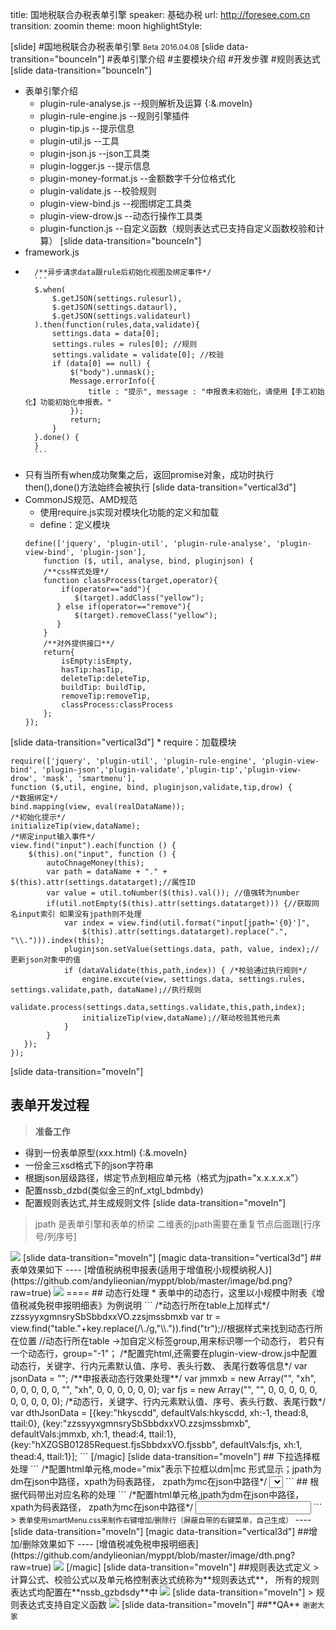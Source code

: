 title: 国地税联合办税表单引擎
speaker:  基础办税
url: http://foresee.com.cn
transition: zoomin
theme: moon
highlightStyle:

[slide]
#国地税联合办税表单引擎
<small>Beta</small>
<small>2016.04.08</small>
[slide data-transition="bounceIn"]
#表单引擎介绍
#主要模块介绍
#开发步骤
#规则表达式
[slide data-transition="bounceIn"]
*  表单引擎介绍
	* plugin-rule-analyse.js --规则解析及运算 {:&.moveIn}
	* plugin-rule-engine.js --规则引擎插件
	* plugin-tip.js --提示信息
	* plugin-util.js --工具
	* plugin-json.js --json工具类
	* plugin-logger.js --提示信息
	* plugin-money-format.js --金额数字千分位格式化
	* plugin-validate.js --校验规则
	* plugin-view-bind.js --视图绑定工具类
	* plugin-view-drow.js --动态行操作工具类
	* plugin-function.js --自定义函数（规则表达式已支持自定义函数校验和计算）
[slide data-transition="bounceIn"]
* framework.js
*       /**异步请求data跟rule后初始化视图及绑定事件*/
		```
	    $.when(
            $.getJSON(settings.rulesurl),
            $.getJSON(settings.dataurl),
            $.getJSON(settings.validateurl)
        ).then(function(rules,data,validate){
            settings.data = data[0];
       	    settings.rules = rules[0]; //规则
            settings.validate = validate[0]; //校验
        	if (data[0] == null) {
        		$("body").unmask();
        		Message.errorInfo({
    				title : "提示", message : "申报表未初始化，请使用【手工初始化】功能初始化申报表。"
    			});
        		return;
        	}
		}.done() {
		}
		```
* 只有当所有when成功聚集之后，返回promise对象，成功时执行then(),done()方法始终会被执行
[slide data-transition="vertical3d"]
* CommonJS规范、AMD规范
    * 使用require.js实现对模块化功能的定义和加载
    * define：定义模块
    ```
    define(['jquery', 'plugin-util', 'plugin-rule-analyse', 'plugin-view-bind', 'plugin-json'], 
	    function ($, util, analyse, bind, pluginjson) {
		/**css样式处理*/
		function classProcess(target,operator){
			if(operator=="add"){
			   $(target).addClass("yellow");
		   } else if(operator=="remove"){
		       $(target).removeClass("yellow");
		   }
		}
	    /**对外提供接口**/
	    return{
	    	isEmpty:isEmpty,
	    	hasTip:hasTip,
	    	deleteTip:deleteTip,
	    	buildTip: buildTip,
	    	removeTip:removeTip,
	    	classProcess:classProcess
	    };
	});
    ```
[slide data-transition="vertical3d"]
    * require：加载模块
```
require(['jquery', 'plugin-util', 'plugin-rule-engine', 'plugin-view-bind', 'plugin-json','plugin-validate','plugin-tip','plugin-view-drow', 'mask', 'smartmenu'], 
function ($,util, engine, bind, pluginjson,validate,tip,drow) {
/*数据绑定*/
bind.mapping(view, eval(realDataName));
/*初始化提示*/
initializeTip(view,dataName);
/*绑定input输入事件*/
view.find("input").each(function () {
    $(this).on("input", function () {
    	autoChnageMoney(this);
        var path = dataName + "." + $(this).attr(settings.datatarget);//属性ID
        var value = util.toNumber($(this).val()); //值强转为number
        if(util.notEmpty($(this).attr(settings.datatarget))) {//获取同名input索引 如果没有jpath则不处理
            var index = view.find(util.format("input[jpath='{0}']",
                $(this).attr(settings.datatarget).replace(".", "\\."))).index(this);
            pluginjson.setValue(settings.data, path, value, index);//更新json对象中的值
            if (dataValidate(this,path,index)) { /*校验通过执行规则*/                        
                engine.excute(view, settings.data, settings.rules, settings.validate,path, dataName);//执行规则
                validate.process(settings.data,settings.validate,this,path,index);
                initializeTip(view,dataName);//联动校验其他元素
            }
        }
   });
});
 ```
[slide data-transition="moveIn"]
## 表单开发过程
> **准备工作** 
* 得到一份表单原型(xxx.html) {:&.moveIn}
* 一份金三xsd格式下的json字符串
* 根据json层级路径，绑定节点到相应单元格（格式为jpath="x.x.x.x.x"）
* 配置nssb_dzbd(类似金三的nf_xtgl_bdmbdy)
* 配置规则表达式,并生成规则文件
[slide  data-transition="moveIn"]
> jpath 是表单引擎和表单的桥梁
> 二维表的jpath需要在重复节点后面跟[行序号/列序号]
<img src="https://github.com/andylieonian/myppt/blob/master/image/jpath1.png?raw=true" class="img-responsive">
[slide  data-transition="moveIn"]
[magic data-transition="vertical3d"]
##表单效果如下
----
[增值税纳税申报表(适用于增值税小规模纳税人)](https://github.com/andylieonian/myppt/blob/master/image/bd.png?raw=true)
<img src="https://github.com/andylieonian/myppt/blob/master/image/bd.png?raw=true" class="img-responsive">
====
## 动态行处理
* 表单中的动态行，这里以小规模中附表《增值税减免税申报明细表》为例说明
```
/*动态行所在table上加样式*/
<table class="zzssyyxgmnsrySbSbbdxxVO.zzsjmssbmxb jmmxb"> zzssyyxgmnsrySbSbbdxxVO.zzsjmssbmxb
var tr = view.find("table."+key.replace(/\./g,"\\.")).find("tr");//根据样式来找到动态行所在位置
<tr group="-1">//动态行所在table -><tr>加自定义标签group,用来标识哪一个动态行，
若只有一个动态行，group="-1"；
/*配置完html,还需要在plugin-view-drow.js中配置动态行，关键字、行内元素默认值、序号、表头行数、
表尾行数等信息*/
	var jsonData = "";
	/**申报表动态行效果处理**/
	var jmmxb = new Array("", "xh", 0, 0, 0, 0, 0, "", "xh", 0, 0, 0, 0, 0, 0);
	var fjs = new Array("", "", 0, 0, 0, 0, 0, 0, 0, 0, 0, 0);
	/*动态行，关键字、行内元素默认值、序号、表头行数、表尾行数*/
	var dthJsonData = 
	[{key:"hkyscdd", defaultVals:hkyscdd, xh:-1, thead:8, ttail:0},
	 {key:"zzssyyxgmnsrySbSbbdxxVO.zzsjmssbmxb", defaultVals:jmmxb, xh:1, thead:4, ttail:1},
	  {key:"hXZGSB01285Request.fjsSbbdxxVO.fjssbb", defaultVals:fjs, xh:1, thead:4, ttail:1}];
```
[/magic]
[slide data-transition="moveIn"]
## 下拉选择框处理
```
/*配置html单元格,mode="mix"表示下拉框以dm|mc 形式显示；jpath为dm在json中路径，xpath为码表路径，
zpath为mc在json中路径*/
<select mode="mix" jflag="1" jpath="zzsjmssbmxbjsxmGrid.zzsjmssbmxbjsxmGridlbVO.dm" 
 xpath="../xml/nf_dm_sb_zzs_jsxzdm.xml" zpath="zzsjmssbmxbjsxmGrid.zzsjmssbmxbjsxmGridlbVO.hmc">
</select>
```
## 根据代码带出对应名称的处理
```
/*配置html单元格,jpath为dm在json中路径，xpath为码表路径，
zpath为mc在json中路径*/
<input jflag="1" type="text" datatype="string" jpath="sbxxGrid.sbxxGridlbVO.zsxmDm" 
xpath="../xml/dm_gy_zsxm.xml" zpath="sbxxGrid.sbxxGridlbVO.zsxmMc">
```
> <small>表单使用smartMenu.css来制作右键增加/删除行（屏蔽自带的右键菜单，自己生成）</small>
----
[slide  data-transition="moveIn"]
[magic data-transition="vertical3d"]
##增加/删除效果如下
----
[增值税减免税申报明细表](https://github.com/andylieonian/myppt/blob/master/image/dth.png?raw=true)
<img src="https://github.com/andylieonian/myppt/blob/master/image/dth.png?raw=true" class="img-responsive">
[/magic]
[slide  data-transition="moveIn"]
##规则表达式定义
> 计算公式、校验公式以及单元格控制表达式统称为**规则表达式**，
所有的规则表达式均配置在**nssb_gzbdsdy**中
<img src="https://github.com/andylieonian/myppt/blob/master/image/gzbds1.png?raw=true" class="img-responsive">
[slide  data-transition="moveIn"]
> 规则表达式支持自定义函数
<img src="https://github.com/andylieonian/myppt/blob/master/image/gzbds2.png?raw=true" class="img-responsive">
[slide  data-transition="moveIn"]
##**QA**
<small>谢谢大家</small>